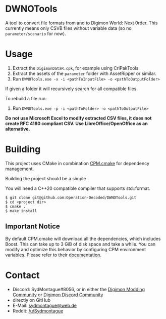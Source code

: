 # DWNOTools

A tool to convert file formats from and to Digimon World: Next 0rder.
This currently means only CSVB files without variable data (so no `parameter/scenario` for now).

# Usage

1. Extract the `DigimonDataR.cpk`, for example using CriPakTools.
2. Extract the assets of the `parameter` folder with AssetRipper or similar.
3. Run `DWNOTools.exe -x -i <pathToInputFile> -o <pathToOutputFolder>`

If given a folder it will recursively search for all compatible files.

To rebuild a file run:
1. Run `DWNOTools.exe -p -i <pathToFolder> -o <pathToOutputFile>`

**Do not use Microsoft Excel to modify extracted CSV files, it does not create RFC 4180 compliant CSV. Use LibreOffice/OpenOffice as an alternative.**

# Building

This project uses CMake in combination [CPM.cmake](https://github.com/cpm-cmake/CPM.cmake) for dependency management.

Building the project should be a simple

You will need a C++20 compatible compiler that supports std::format.

```
$ git clone git@github.com:Operation-Decoded/DWNOTools.git
$ cd <project dir>
$ cmake .
$ make install
```

## Important Notice
By default CPM.cmake will download all the dependencies, which includes Boost. This can take up to 3 GiB of disk space and take a while.
You can modify and optimize this behavior by configuring CPM environment variables. Please refer to their [documentation](https://github.com/cpm-cmake/CPM.cmake#Options).

# Contact
* Discord: SydMontague#8056, or in either the [Digimon Modding Community](https://discord.gg/cb5AuxU6su) or [Digimon Discord Community](https://discord.gg/0VODO3ww0zghqOCO)
* directly on GitHub
* E-Mail: sydmontague@web.de
* Reddit: [/u/Sydmontague](https://reddit.com/u/sydmontague)